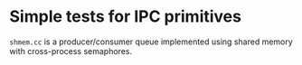 # Simple tests for IPC primitives

`shmem.cc` is a producer/consumer queue implemented using shared memory with cross-process semaphores.


